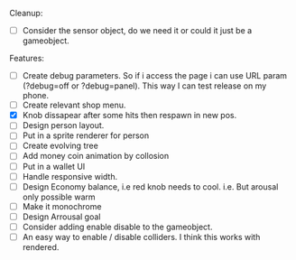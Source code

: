 

Cleanup: 
- [ ] Consider the sensor object, do we need it or could it just be a gameobject. 


Features:
- [ ] Create debug parameters. So if i access the page i can use URL param (?debug=off or ?debug=panel). This way I can test release on my phone. 
- [ ] Create relevant shop menu. 
- [x] Knob dissapear after some hits then respawn in new pos. 
- [ ] Design person layout. 
- [ ] Put in a sprite renderer for person
- [ ] Create evolving tree 
- [ ] Add money coin animation by collosion
- [ ] Put in a wallet UI
- [ ] Handle responsive width. 
- [ ] Design Economy balance, i.e red knob needs to cool. i.e. But arousal only 
possible warm
- [ ] Make it monochrome
- [ ] Design Arrousal goal
- [ ] Consider adding enable disable to the gameobject. 
- [ ] An easy way to enable / disable colliders. I think this works with rendered. 